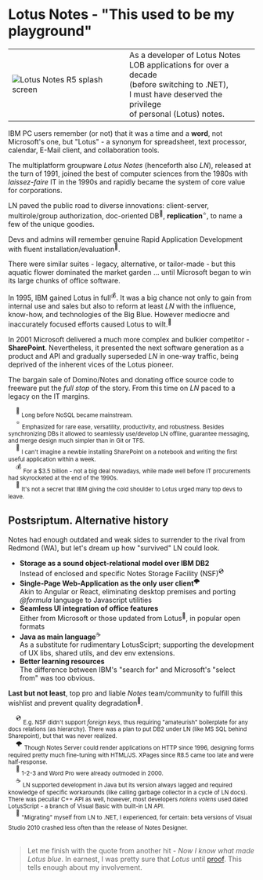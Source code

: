# Lotus Notes - "This used to be my playground"

<table><tr><td>
<picture>
  <img alt="Lotus Notes R5 splash screen" src="https://github.com/Kyriosity/read-write/blob/main/README+/_rsc/_img/af/LotusNotesR5_SplashWin.jpg">
</picture>
</td><td>
As a developer of Lotus Notes<br/>LOB applications for over a decade<br/>(before switching to .NET),<br/>I must have deserved the privilege<br/>of personal (Lotus) notes.
</td></tr></table>
IBM PC users remember (or not) that it was a time and a <b>word</b>, not Microsoft's one, but "Lotus" - a synonym for spreadsheet, text processor, calendar, E-Mail client, and collaboration tools.

The multiplatform groupware _Lotus Notes_ (henceforth also _LN_), released at the turn of 1991, joined the best of computer sciences from the 1980s with _laissez-faire_ IT in the 1990s and rapidly became the system of core value for corporations. 

LN paved the public road to diverse innovations: client-server, multirole/group authorization, doc-oriented DB<sup>📜</sup>, __**replication**__<sup>⭐</sup>, to name a few of the unique goodies.

Devs and admins will remember genuine Rapid Application Development with fluent installation/evaluation<sup>🙋</sup>.

There were similar suites - legacy, alternative, or tailor-made - but this aquatic flower dominated the market garden ... until Microsoft began to win its large chunks of office software.

In 1995, IBM gained Lotus in full<sup>💰</sup>. It was a big chance not only to gain from internal use and sales but also to reform at least _LN_ with the influence, know-how, and technologies of the Big Blue. 
However mediocre and inaccurately focused efforts caused Lotus to wilt.<sup>🍦</sup>

In 2001 Microsoft delivered a much more complex and bulkier competitor - **SharePoint**. 
Nevertheless, it presented the next software generation as a product and API and gradually superseded _LN_ in one-way traffic, being deprived of the inherent vices of the Lotus pioneer. 

The bargain sale of Domino/Notes and donating office source code to freeware put the _full stop_ of the story. From this time on _LN_ paced to a legacy on the IT margins.

&nbsp;&nbsp;&nbsp;&nbsp;<sup>📜</sup> <sub>Long before NoSQL became mainstream.</sub>\
&nbsp;&nbsp;&nbsp;&nbsp;<sup>⭐</sup> <sub>Emphasized for rare ease, versatility, productivity, and robustness. 
Besides synchronizing DBs it allowed to seamlessly use/develop LN offline, guarantee messaging, and merge design much simpler than in Git or TFS.</sub>\
&nbsp;&nbsp;&nbsp;&nbsp;<sup>🙋</sup> <sub>I can't imagine a newbie installing SharePoint on a notebook and writing the first useful application within a week.</sub>\
&nbsp;&nbsp;&nbsp;&nbsp;<sup>💰</sup> <sub>For a $3.5 billion - not a big deal nowadays, while made well before IT procurements had skyrocketed at the end of the 1990s.</sub>\
&nbsp;&nbsp;&nbsp;&nbsp;<sup>🍦</sup> <sub>It's not a secret that IBM giving the cold shoulder to Lotus urged many top devs to leave.</sub>

## Postsriptum. Alternative history

Notes had enough outdated and weak sides to surrender to the rival from Redmond (WA), but let's dream up how "survived" LN could look.

+ **Storage as a sound object-relational model over IBM DB2**\
Instead of enclosed and specific Notes Storage Facility (NSF)<sup>💿</sup> 
+ **Single-Page Web-Application as the only user client**<sup>🌩️</sup>\
Akin to Angular or React, eliminating desktop premises and porting _@formula_ language to Javascript utilities
+ **Seamless UI integration of office features**\
Either from Microsoft or those updated from Lotus<sup>🥀</sup>, in popular open formats
+ **Java as main language**<sup>☕</sup>\
As a substitute for rudimentary LotusSciprt; supporting the development of UX libs, shared utils, and dev env extensions.
+ **Better learning resources**\
  The difference between IBM's "search for" and Microsoft's "select from" was too obvious. 

**Last but not least**, top pro and liable  _Notes_ team/community to fulfill this wishlist and prevent quality degradation<sup>🙋</sup>.

&nbsp;&nbsp;&nbsp;&nbsp;<sup>💿</sup> <sub>E.g. NSF didn't support _foreign keys_, thus requiring "amateurish" boilerplate for any docs relations (as hierarchy). There was a plan to put DB2 under LN (like MS SQL behind Sharepoint), but that was never realized.</sub> \
&nbsp;&nbsp;&nbsp;&nbsp;<sup>🌩️</sup> <sub>Though Notes Server could render applications on HTTP since 1996, designing forms required pretty much fine-tuning with HTML/JS. XPages since R8.5 came too late and were half-response.</sub>\
&nbsp;&nbsp;&nbsp;&nbsp;<sup>🥀</sup> <sub>1-2-3 and Word Pro were already outmoded in 2000.</sub>\
&nbsp;&nbsp;&nbsp;&nbsp;<sup>☕</sup> <sub>LN supported development in Java but its version always lagged and required knowledge of specific workarounds (like calling garbage collector in a cycle of LN docs). There was peculiar C++ API as well, however, most developers _nolens volens_ used dated LotusScript - a branch of Visual Basic with built-in LN API.</sub>\
&nbsp;&nbsp;&nbsp;&nbsp;<sup>🙋</sup> <sub>"Migrating" myself from LN to .NET, I experienced, for certain: beta versions of Visual Studio 2010 crashed less often than the release of Notes Designer.</sub>
&nbsp;\
&nbsp;

> Let me finish with the quote from another hit - _Now I know what made Lotus blue_. In earnest, I was pretty sure that _Lotus_ until [proof](https://en.wikipedia.org/wiki/Now_I_Know_What_Made_Otis_Blue). This tells enough about my involvement.

